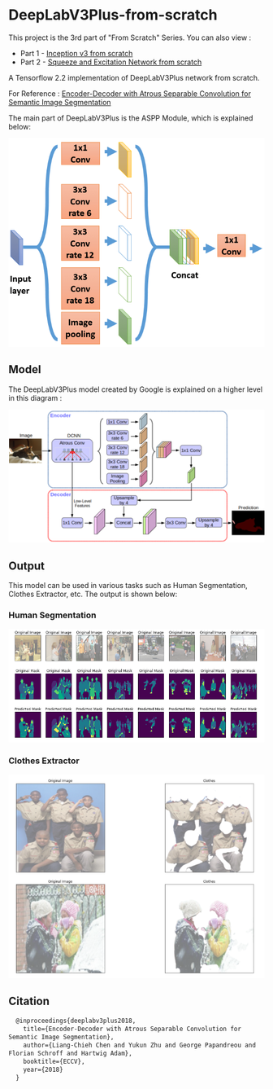 # DeepLabV3Plus-from-scratch

[DeepLabV3Plus]: ./Images/DeepLabV3Plus.PNG "DeepLabV3Plus"
[ASPP]: ./Images/Atrous-Spatial-Pyramid-Pooling-Module-ASPP.PNG "ASPP"
[Human_Segmentation]: ./Images/Human_Segmentation.png "Human_Segmentation"
[Clothes_Extractor]: ./Images/Clothes_Extractor.png "Clothes_Extractor"


This project is the 3rd part of "From Scratch" Series. You can also view :
 - Part 1 - [Inception v3 from scratch](https://github.com/ambareesh-ravi/Inception-v3-from-scratch)
 - Part 2 - [Squeeze and Excitation Network from scratch](https://github.com/ambareesh-ravi/Squeeze-and-Excitation-Network-from-scratch)


A Tensorflow 2.2 implementation of DeepLabV3Plus network from scratch. 

For Reference : [Encoder-Decoder with Atrous Separable Convolution for Semantic Image Segmentation](https://github.com/ambareesh-ravi/DeepLabV3Plus-from-scratch/blob/master/Paper/DeepLabV3Plus.pdf)

The main part of DeepLabV3Plus is the ASPP Module, which is explained below: 


![ASPP Module][ASPP]


## Model

The DeepLabV3Plus model created by Google is explained on a higher level in this diagram : 



![DeepLabV3Plus Architecture][DeepLabV3Plus]

## Output

This model can be used in various tasks such as Human Segmentation, Clothes Extractor, etc. The output is shown below:

### Human Segmentation
![Human Segmentation Output][Human_Segmentation]

### Clothes Extractor
![Clothes Extractor Output][Clothes_Extractor]


## Citation


      @inproceedings{deeplabv3plus2018,
        title={Encoder-Decoder with Atrous Separable Convolution for Semantic Image Segmentation},
        author={Liang-Chieh Chen and Yukun Zhu and George Papandreou and Florian Schroff and Hartwig Adam},
        booktitle={ECCV},
        year={2018}
      }
